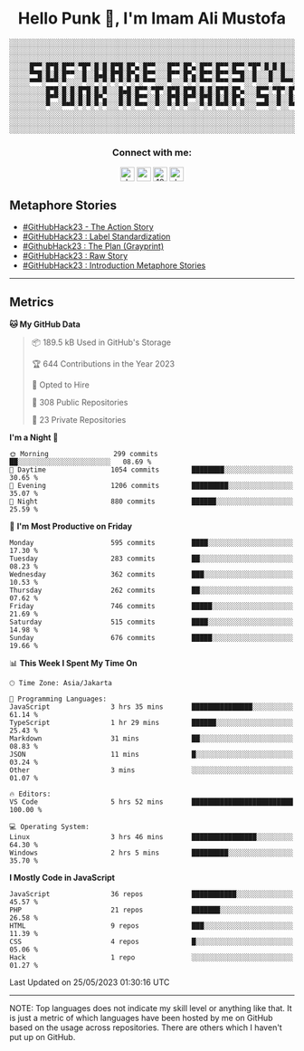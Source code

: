 <h1 align="center">Hello Punk 👋, I'm Imam Ali Mustofa</h1>

```shell
░░░░░░░░░░░░░░░░░░░░░░░░░░░░░░░░░░░░░░░░░░░░░░░░░░░░░░░░░░░░░░░░░░░░░░░░░░░░░░░░░░░░░░░░░░░░░░░░░░░░░░░░░░░░░░░░░░
░░░░░░░░░░░░░░░░░░░░░░░░░░░░░░░░░░░░░░░░░░░░░░░░░░░░░░░░░░░░░░░░░░░░░░░░░░░░░░░░░░░░░░░░░░░░░░░░░░░░░░░░░░░░░░░░░░
░░░░░░░░░░░░░░░░░░░░░░░░░░░░░░░░░░░░░░░░░░░░░░░░░░░░░░░░░░░░░░░░░░░░░░░░░░░░░░░░░░░░░░░░░░░░░░░░░░░░░░░░░░░░░░░░░░
░░░░░█▀▀░█▀█░█▀▀░▀█▀░█░█░█▀█░█▀▄░█▀▀░░░█▀▀░█▀▄░█▀▀░█▀▀░█▀▀░▀█▀░█░█░█░░░█▀▀░░░█▀▀░█▀█░█▀▀░▀█▀░█▀█░█▀▀░█▀▀░█▀▄░░░░░░
░░░░░▀▀█░█░█░█▀▀░░█░░█▄█░█▀█░█▀▄░█▀▀░░░█▀▀░█▀▄░█▀▀░█▀▀░▀▀█░░█░░░█░░█░░░█▀▀░░░█▀▀░█░█░█░█░░█░░█░█░█▀▀░█▀▀░█▀▄░░░░░░
░░░░░▀▀▀░▀▀▀░▀░░░░▀░░▀░▀░▀░▀░▀░▀░▀▀▀░░░▀░░░▀░▀░▀▀▀░▀▀▀░▀▀▀░░▀░░░▀░░▀▀▀░▀▀▀░░░▀▀▀░▀░▀░▀▀▀░▀▀▀░▀░▀░▀▀▀░▀▀▀░▀░▀░░░░░░
░░░░░░░░░█▀█░█░█░█▀█░█░█░░░█▄█░█▀▀░▀█▀░█▀█░█▀█░█░█░█▀█░█▀▄░░░█▀▀░▀█▀░█▀█░█▀▄░█░█░▀█▀░█▀▀░█░░░█░░░█▀▀░█▀▄░░░░░░░░░░
░░░░░░░░░█▀▀░█░█░█░█░█▀▄░░░█░█░█▀▀░░█░░█▀█░█▀▀░█▀█░█░█░█▀▄░░░▀▀█░░█░░█░█░█▀▄░░█░░░█░░█▀▀░█░░░█░░░█▀▀░█▀▄░░░░░░░░░░
░░░░░░░░░▀░░░▀▀▀░▀░▀░▀░▀░░░▀░▀░▀▀▀░░▀░░▀░▀░▀░░░▀░▀░▀▀▀░▀░▀░░░▀▀▀░░▀░░▀▀▀░▀░▀░░▀░░░▀░░▀▀▀░▀▀▀░▀▀▀░▀▀▀░▀░▀░░░░░░░░░░
░░░░░░░░░░░░░░░░░░░░░░░░░░░░░░░░░░░░░░░░░░░░░░░░░░░░░░░░░░░░░░░░░░░░░░░░░░░░░░░░░░░░░░░░░░░░░░░░░░░░░░░░░░░░░░░░░░
░░░░░░░░░░░░░░░░░░░░░░░░░░░░░░░░░░░░░░░░░░░░░░░░░░░░░░░░░░░░░░░░░░░░░░░░░░░░░░░░░░░░░░░░░░░░░░░░░░░░░░░░░░░░░░░░░░
░░░░░░░░░░░░░░░░░░░░░░░░░░░░░░░░░░░░░░░░░░░░░░░░░░░░░░░░░░░░░░░░░░░░░░░░░░░░░░░░░░░░░░░░░░░░░░░░░░░░░░░░░░░░░░░░░░
```

<p>
  <h3 align="center">Connect with me:</h3>
  <p align="center">
  <a href="https://dev.to/darkterminal" target="blank"><img align="center" src="https://res.cloudinary.com/practicaldev/image/fetch/s--R9qwOwpC--/c_limit%2Cf_auto%2Cfl_progressive%2Cq_auto%2Cw_880/https://thepracticaldev.s3.amazonaws.com/i/78hs31fax49uwy6kbxyw.png" alt="darkterminal" height="25" width="25" /></a>
  <a href="https://twitter.com/panggilmeiam" target="blank"><img align="center" src="https://raw.githubusercontent.com/rahuldkjain/github-profile-readme-generator/master/src/images/icons/Social/twitter.svg" alt="panggilmeiam" height="25" width="25" /></a>
  <a href="https://stackoverflow.com/users/12439522" target="blank"><img align="center" src="https://raw.githubusercontent.com/rahuldkjain/github-profile-readme-generator/master/src/images/icons/Social/stack-overflow.svg" alt="12439522" height="25" width="25" /></a>
  <a href="https://discordapp.com/users/darkterminal#3172" target="blank"><img align="center" src="https://discord.com/assets/3437c10597c1526c3dbd98c737c2bcae.svg" alt="darkterminal" height="25" width="25" /></a>
  </p>
</p>

## Metaphore Stories
<!-- BLOG-POST-LIST:START -->
- [#GitHubHack23 - The Action Story](https://dev.to/darkterminal/githubhack23-the-action-story-3d11)
- [#GitHubHack23 : Label Standardization](https://dev.to/darkterminal/githubhack23-label-standardization-23lf)
- [#GithubHack23 : The Plan &lpar;Grayprint&rpar;](https://dev.to/darkterminal/githubhack23-the-plan-grayprint-14nb)
- [#GitHubHack23 : Raw Story](https://dev.to/darkterminal/githubhack23-raw-story-5dlo)
- [#GitHubHack23 : Introduction Metaphore Stories](https://dev.to/darkterminal/introduction-metaphore-stories-12el)
<!-- BLOG-POST-LIST:END -->

---
## Metrics

<!--START_SECTION:waka-->
**🐱 My GitHub Data** 

> 📦 189.5 kB Used in GitHub's Storage 
 > 
> 🏆 644 Contributions in the Year 2023
 > 
> 💼 Opted to Hire
 > 
> 📜 308 Public Repositories 
 > 
> 🔑 23 Private Repositories 
 > 
**I'm a Night 🦉** 

```text
🌞 Morning                299 commits         ██░░░░░░░░░░░░░░░░░░░░░░░   08.69 % 
🌆 Daytime                1054 commits        ████████░░░░░░░░░░░░░░░░░   30.65 % 
🌃 Evening                1206 commits        █████████░░░░░░░░░░░░░░░░   35.07 % 
🌙 Night                  880 commits         ██████░░░░░░░░░░░░░░░░░░░   25.59 % 
```
📅 **I'm Most Productive on Friday** 

```text
Monday                   595 commits         ████░░░░░░░░░░░░░░░░░░░░░   17.30 % 
Tuesday                  283 commits         ██░░░░░░░░░░░░░░░░░░░░░░░   08.23 % 
Wednesday                362 commits         ███░░░░░░░░░░░░░░░░░░░░░░   10.53 % 
Thursday                 262 commits         ██░░░░░░░░░░░░░░░░░░░░░░░   07.62 % 
Friday                   746 commits         █████░░░░░░░░░░░░░░░░░░░░   21.69 % 
Saturday                 515 commits         ████░░░░░░░░░░░░░░░░░░░░░   14.98 % 
Sunday                   676 commits         █████░░░░░░░░░░░░░░░░░░░░   19.66 % 
```


📊 **This Week I Spent My Time On** 

```text
🕑︎ Time Zone: Asia/Jakarta

💬 Programming Languages: 
JavaScript               3 hrs 35 mins       ███████████████░░░░░░░░░░   61.14 % 
TypeScript               1 hr 29 mins        ██████░░░░░░░░░░░░░░░░░░░   25.43 % 
Markdown                 31 mins             ██░░░░░░░░░░░░░░░░░░░░░░░   08.83 % 
JSON                     11 mins             █░░░░░░░░░░░░░░░░░░░░░░░░   03.24 % 
Other                    3 mins              ░░░░░░░░░░░░░░░░░░░░░░░░░   01.07 % 

🔥 Editors: 
VS Code                  5 hrs 52 mins       █████████████████████████   100.00 % 

💻 Operating System: 
Linux                    3 hrs 46 mins       ████████████████░░░░░░░░░   64.30 % 
Windows                  2 hrs 5 mins        █████████░░░░░░░░░░░░░░░░   35.70 % 
```

**I Mostly Code in JavaScript** 

```text
JavaScript               36 repos            ███████████░░░░░░░░░░░░░░   45.57 % 
PHP                      21 repos            ███████░░░░░░░░░░░░░░░░░░   26.58 % 
HTML                     9 repos             ███░░░░░░░░░░░░░░░░░░░░░░   11.39 % 
CSS                      4 repos             █░░░░░░░░░░░░░░░░░░░░░░░░   05.06 % 
Hack                     1 repo              ░░░░░░░░░░░░░░░░░░░░░░░░░   01.27 % 
```




 Last Updated on 25/05/2023 01:30:16 UTC
<!--END_SECTION:waka-->

---
NOTE: Top languages does not indicate my skill level or anything like that. It is just a metric of which languages have been hosted by me on GitHub based on the usage across repositories. There are others which I haven't put up on GitHub.
